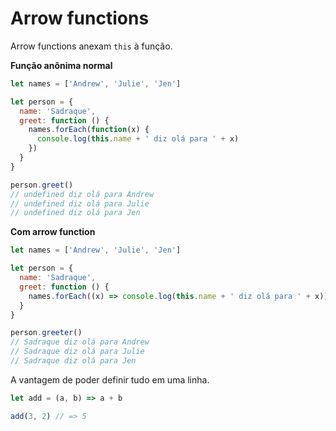 # Arrow functions

Arrow functions anexam `this` à função.

**Função anônima normal**
```js
let names = ['Andrew', 'Julie', 'Jen']

let person = {
  name: 'Sadraque',
  greet: function () {
    names.forEach(function(x) {
      console.log(this.name + ' diz olá para ' + x)
    })
  }
}

person.greet()
// undefined diz olá para Andrew
// undefined diz olá para Julie
// undefined diz olá para Jen
```

**Com arrow function**
```js
let names = ['Andrew', 'Julie', 'Jen']

let person = {
  name: 'Sadraque',
  greet: function () {
    names.forEach((x) => console.log(this.name + ' diz olá para ' + x))
  }
}

person.greeter()
// Sadraque diz olá para Andrew
// Sadraque diz olá para Julie
// Sadraque diz olá para Jen
```

A vantagem de poder definir tudo em uma linha.
```js
let add = (a, b) => a + b

add(3, 2) // => 5
```
